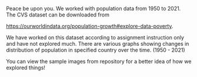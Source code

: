 Peace be upon you. We worked with population data from 1950 to 2021. The CVS dataset can be downloaded from 

https://ourworldindata.org/population-growth#explore-data-poverty. 

We have worked on this dataset according to assignment instruction only and have not explored much.
There are various graphs showing changes in distribution of population in specified country over the time. (1950 - 2021)

You can view the sample images from repository for a better idea of how we explored things!






